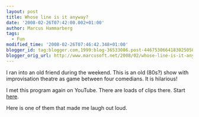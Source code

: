 ```yaml
---
layout: post
title: Whose line is it anyway?
date: '2008-02-26T07:42:00.002+01:00'
author: Marcus Hammarberg
tags:
  - Fun
modified_time: '2008-02-26T07:46:42.348+01:00'
blogger_id: tag:blogger.com,1999:blog-36533086.post-4467530664183025050
blogger_orig_url: http://www.marcusoft.net/2008/02/whose-line-is-it-anyway.html
---
```


I ran
into an old friend during the weekend. This is an old (80s?) show with
improvisation theatre as game between four comedians. It is <span
id="SPELLING_ERROR_0"
class="blsp-spelling-corrected">hilarious!

I met this program again on YouTube. There are loads of clips
there. Start
[here](http://www.youtube.com/results?search_query=whose+line&search_type=).

Here is one of them that made me laugh out loud.

